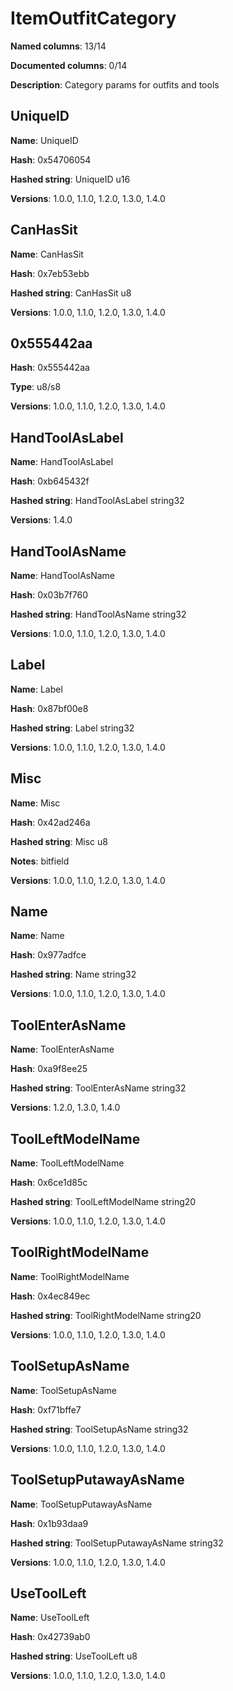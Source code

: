 # ItemOutfitCategory
**Named columns**: 13/14

**Documented columns**: 0/14

**Description**: Category params for outfits and tools
## UniqueID

**Name**: UniqueID

**Hash**: 0x54706054

**Hashed string**: UniqueID u16

**Versions**: 1.0.0, 1.1.0, 1.2.0, 1.3.0, 1.4.0

## CanHasSit

**Name**: CanHasSit

**Hash**: 0x7eb53ebb

**Hashed string**: CanHasSit u8

**Versions**: 1.0.0, 1.1.0, 1.2.0, 1.3.0, 1.4.0

## 0x555442aa

**Hash**: 0x555442aa

**Type**: u8/s8

**Versions**: 1.0.0, 1.1.0, 1.2.0, 1.3.0, 1.4.0

## HandToolAsLabel

**Name**: HandToolAsLabel

**Hash**: 0xb645432f

**Hashed string**: HandToolAsLabel string32

**Versions**: 1.4.0

## HandToolAsName

**Name**: HandToolAsName

**Hash**: 0x03b7f760

**Hashed string**: HandToolAsName string32

**Versions**: 1.0.0, 1.1.0, 1.2.0, 1.3.0, 1.4.0

## Label

**Name**: Label

**Hash**: 0x87bf00e8

**Hashed string**: Label string32

**Versions**: 1.0.0, 1.1.0, 1.2.0, 1.3.0, 1.4.0

## Misc

**Name**: Misc

**Hash**: 0x42ad246a

**Hashed string**: Misc u8

**Notes**: bitfield

**Versions**: 1.0.0, 1.1.0, 1.2.0, 1.3.0, 1.4.0

## Name

**Name**: Name

**Hash**: 0x977adfce

**Hashed string**: Name string32

**Versions**: 1.0.0, 1.1.0, 1.2.0, 1.3.0, 1.4.0

## ToolEnterAsName

**Name**: ToolEnterAsName

**Hash**: 0xa9f8ee25

**Hashed string**: ToolEnterAsName string32

**Versions**: 1.2.0, 1.3.0, 1.4.0

## ToolLeftModelName

**Name**: ToolLeftModelName

**Hash**: 0x6ce1d85c

**Hashed string**: ToolLeftModelName string20

**Versions**: 1.0.0, 1.1.0, 1.2.0, 1.3.0, 1.4.0

## ToolRightModelName

**Name**: ToolRightModelName

**Hash**: 0x4ec849ec

**Hashed string**: ToolRightModelName string20

**Versions**: 1.0.0, 1.1.0, 1.2.0, 1.3.0, 1.4.0

## ToolSetupAsName

**Name**: ToolSetupAsName

**Hash**: 0xf71bffe7

**Hashed string**: ToolSetupAsName string32

**Versions**: 1.0.0, 1.1.0, 1.2.0, 1.3.0, 1.4.0

## ToolSetupPutawayAsName

**Name**: ToolSetupPutawayAsName

**Hash**: 0x1b93daa9

**Hashed string**: ToolSetupPutawayAsName string32

**Versions**: 1.0.0, 1.1.0, 1.2.0, 1.3.0, 1.4.0

## UseToolLeft

**Name**: UseToolLeft

**Hash**: 0x42739ab0

**Hashed string**: UseToolLeft u8

**Versions**: 1.0.0, 1.1.0, 1.2.0, 1.3.0, 1.4.0

